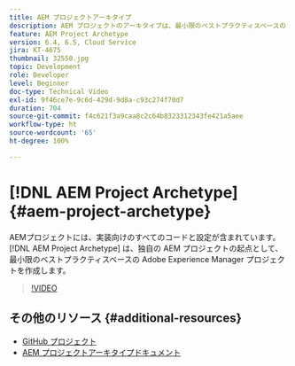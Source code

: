 ```yaml
---
title: AEM プロジェクトアーキタイプ
description: AEM プロジェクトのアーキタイプは、最小限のベストプラクティスベースの Adobe Experience Manager プロジェクトを独自の AEM プロジェクトの起点として作成します。
feature: AEM Project Archetype
version: 6.4, 6.5, Cloud Service
jira: KT-4675
thumbnail: 32550.jpg
topic: Development
role: Developer
level: Beginner
doc-type: Technical Video
exl-id: 9f46ce7e-9c6d-429d-9d8a-c93c274f70d7
duration: 704
source-git-commit: f4c621f3a9caa8c2c64b8323312343fe421a5aee
workflow-type: ht
source-wordcount: '65'
ht-degree: 100%

---
```


# [!DNL AEM Project Archetype] {#aem-project-archetype}

AEMプロジェクトには、実装向けのすべてのコードと設定が含まれています。 [!DNL AEM Project Archetype] は、独自の AEM プロジェクトの起点として、最小限のベストプラクティスベースの Adobe Experience Manager プロジェクトを作成します。

>[!VIDEO](https://video.tv.adobe.com/v/32550?quality=12&learn=on)

## その他のリソース {#additional-resources}

* [GitHub プロジェクト](https://github.com/adobe/aem-project-archetype)
* [AEM プロジェクトアーキタイプドキュメント](https://experienceleague.adobe.com/docs/experience-manager-core-components/using/developing/archetype/overview.html?lang=ja)
